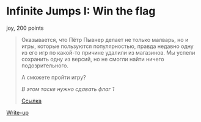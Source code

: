 # Infinite Jumps I: Win the flag

joy, 200 points

> Оказывается, что Пётр Пывнер делает не только малварь, 
> но и игры, которые пользуются популярностью, правда недавно
> одну из его игр по какой-то причине удалили из магазинов. 
> Мы успели сохранить одну из версий, но не смогли найти 
> ничего подозрительного. 
> 
> А сможете пройти игру?
>
> *В этом таске нужно сдавать флаг 1*
>
> [Ссылка](https://yadi.sk/d/gQSLKnF63Ws7xq)

[Write-up](WRITEUP.md)
